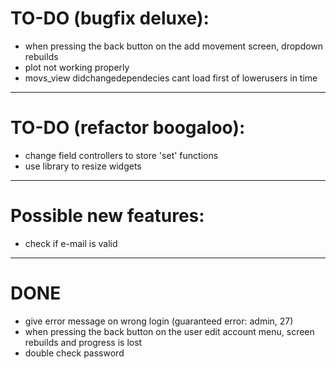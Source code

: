 # TO-DO (bugfix deluxe):

* when pressing the back button on the add movement screen, dropdown rebuilds
* plot not working properly
* movs_view didchangedependecies cant load first of lowerusers in time

***

# TO-DO (refactor boogaloo):

* change field controllers to store 'set' functions
* use library to resize widgets

***

# Possible new features:

* check if e-mail is valid

***

# DONE

* give error message on wrong login (guaranteed error: admin, 27)
* when pressing the back button on the user edit account menu, screen rebuilds and
  progress is lost
* double check password
